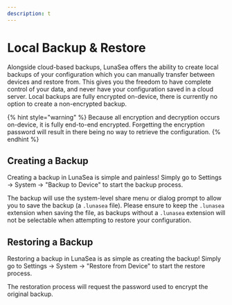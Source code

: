 ```yaml
---
description: t
---
```


# Local Backup & Restore

Alongside cloud-based backups, LunaSea offers the ability to create local backups of your configuration which you can manually transfer between devices and restore from. This gives you the freedom to have complete control of your data, and never have your configuration saved in a cloud server. Local backups are fully encrypted on-device, there is currently no option to create a non-encrypted backup.

{% hint style="warning" %}
Because all encryption and decryption occurs on-device, it is fully end-to-end encrypted. Forgetting the encryption password will result in there being no way to retrieve the configuration.
{% endhint %}

## Creating a Backup

Creating a backup in LunaSea is simple and painless! Simply go to Settings -> System -> "Backup to Device" to start the backup process.

The backup will use the system-level share menu or dialog prompt to allow you to save the backup (a `.lunasea` file). Please ensure to keep the `.lunasea` extension when saving the file, as backups without a `.lunasea` extension will not be selectable when attempting to restore your configuration.

## Restoring a Backup

Restoring a backup in LunaSea is as simple as creating the backup! Simply go to Settings -> System -> "Restore from Device" to start the restore process.

The restoration process will request the password used to encrypt the original backup.
